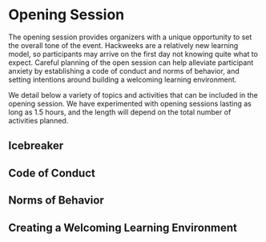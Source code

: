 # Opening Session

The opening session provides organizers with a unique opportunity to set the overall tone of the event. Hackweeks are a relatively new learning model, so participants may arrive on the first day not knowing quite what to expect. Careful planning of the open session can help alleviate participant anxiety by establishing a code of conduct and norms of behavior, and setting intentions around building a welcoming learning environment.

We detail below a variety of topics and activities that can be included in the opening session. We have experimented with opening sessions lasting as long as 1.5 hours, and the length will depend on the total number of activities planned.

## Icebreaker

## Code of Conduct

## Norms of Behavior

## Creating a Welcoming Learning Environment

